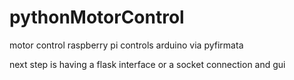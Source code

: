 # pythonMotorControl

motor control  raspberry pi controls arduino via pyfirmata

next step is having a flask interface or a socket connection and gui
